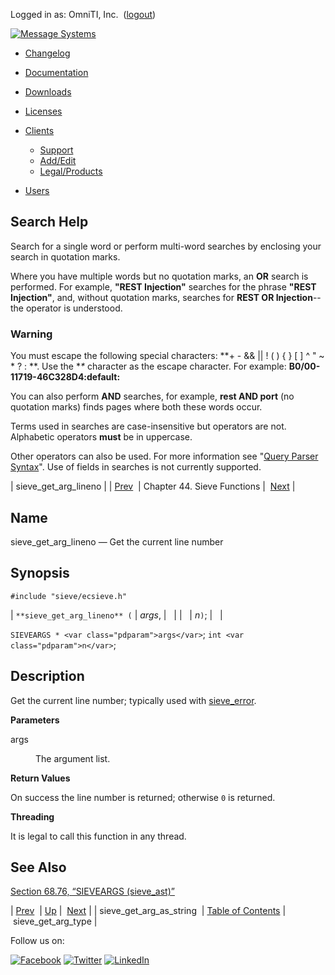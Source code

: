 Logged in as: OmniTI, Inc.  ([logout](https://support.messagesystems.com/logout.php))

[![Message Systems](https://support.messagesystems.com/images/ms-white205.png)](https://support.messagesystems.com/start.php) 

*   [Changelog](https://support.messagesystems.com/start.php?show=changelog)
*   [Documentation](https://support.messagesystems.com/docs/)
*   [Downloads](https://support.messagesystems.com/start.php)

*   [Licenses](https://support.messagesystems.com/license_summary.php)
*   <a href="">Clients</a>
    *   [Support](https://support.messagesystems.com/cs.php)
    *   [Add/Edit](https://support.messagesystems.com/edit_client.php)
    *   [Legal/Products](https://support.messagesystems.com/edit_products.php)
*   [Users](https://support.messagesystems.com/edit_customer.php)

## Search Help

Search for a single word or perform multi-word searches by enclosing your search in quotation marks.

Where you have multiple words but no quotation marks, an **OR** search is performed. For example, **"REST Injection"** searches for the phrase **"REST Injection"**, and, without quotation marks, searches for **REST OR Injection**--the operator is understood.

### Warning

You must escape the following special characters: **+ - && || ! ( ) { } [ ] ^ " ~ * ? : \**. Use the **\** character as the escape character. For example: **B0/00-11719-46C328D4\:default\:**

You can also perform **AND** searches, for example, **rest AND port** (no quotation marks) finds pages where both these words occur.

Terms used in searches are case-insensitive but operators are not. Alphabetic operators **must** be in uppercase.

Other operators can also be used. For more information see "[Query Parser Syntax](https://lucene.apache.org/core/old_versioned_docs/versions/3_0_0/queryparsersyntax.html)". Use of fields in searches is not currently supported.

| sieve_get_arg_lineno |
| [Prev](apis.sieve_get_arg_as_string.php)  | Chapter 44. Sieve Functions |  [Next](apis.sieve_get_arg_type.php) |

<a name="apis.sieve_get_arg_lineno"></a>
## Name

sieve_get_arg_lineno — Get the current line number

## Synopsis

`#include "sieve/ecsieve.h"`

| `**sieve_get_arg_lineno** (` | <var class="pdparam">args</var>, |   |
|   | <var class="pdparam">n</var>`)`; |   |

`SIEVEARGS * <var class="pdparam">args</var>`;
`int <var class="pdparam">n</var>`;<a name="idp32578416"></a>
## Description

Get the current line number; typically used with [sieve_error](apis.sieve_error.php "sieve_error").

**Parameters**

<dl class="variablelist">

<dt>args</dt>

<dd>

The argument list.

</dd>

</dl>

**Return Values**

On success the line number is returned; otherwise `0` is returned.

**Threading**

It is legal to call this function in any thread.

<a name="idp32585760"></a>
## See Also

[Section 68.76, “SIEVEARGS (sieve_ast)”](structs.sieve_ast.php "68.76. SIEVEARGS (sieve_ast)")

| [Prev](apis.sieve_get_arg_as_string.php)  | [Up](sieve.php) |  [Next](apis.sieve_get_arg_type.php) |
| sieve_get_arg_as_string  | [Table of Contents](index.php) |  sieve_get_arg_type |

Follow us on:

[![Facebook](https://support.messagesystems.com/images/icon-facebook.png)](http://www.facebook.com/messagesystems) [![Twitter](https://support.messagesystems.com/images/icon-twitter.png)](http://twitter.com/#!/MessageSystems) [![LinkedIn](https://support.messagesystems.com/images/icon-linkedin.png)](http://www.linkedin.com/company/message-systems)